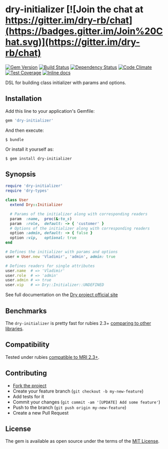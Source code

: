 # dry-initializer [![Join the chat at https://gitter.im/dry-rb/chat](https://badges.gitter.im/Join%20Chat.svg)](https://gitter.im/dry-rb/chat)

[![Gem Version](https://badge.fury.io/rb/dry-initializer.svg)][gem]
[![Build Status](https://travis-ci.org/dry-rb/dry-initializer.svg?branch=master)][travis]
[![Dependency Status](https://gemnasium.com/dry-rb/dry-initializer.svg)][gemnasium]
[![Code Climate](https://codeclimate.com/github/dry-rb/dry-initializer/badges/gpa.svg)][codeclimate]
[![Test Coverage](https://codeclimate.com/github/dry-rb/dry-initializer/badges/coverage.svg)][coveralls]
[![Inline docs](http://inch-ci.org/github/dry-rb/dry-initializer.svg?branch=master)][inchpages]

[gem]: https://rubygems.org/gems/dry-initializer
[travis]: https://travis-ci.org/dry-rb/dry-initializer
[gemnasium]: https://gemnasium.com/dry-rb/dry-initializer
[codeclimate]: https://codeclimate.com/github/dry-rb/dry-initializer
[coveralls]: https://coveralls.io/r/dry-rb/dry-initializer
[inchpages]: http://inch-ci.org/github/dry-rb/dry-initializer
[docs]: http://dry-rb.org/gems/dry-initializer/
[benchmarks]: https://github.com/dry-rb/dry-initializer/wiki
[license]: http://opensource.org/licenses/MIT

DSL for building class initializer with params and options.

## Installation

Add this line to your application's Gemfile:

```ruby
gem 'dry-initializer'
```

And then execute:

```shell
$ bundle
```

Or install it yourself as:

```shell
$ gem install dry-initializer
```

## Synopsis

```ruby
require 'dry-initializer'
require 'dry-types'

class User
  extend Dry::Initializer

  # Params of the initializer along with corresponding readers
  param  :name,  proc(&:to_s)
  param  :role,  default: -> { 'customer' }
  # Options of the initializer along with corresponding readers
  option :admin, default: -> { false }
  option :vip,   optional: true
end

# Defines the initializer with params and options
user = User.new 'Vladimir', 'admin', admin: true

# Defines readers for single attributes
user.name  # => 'Vladimir'
user.role  # => 'admin'
user.admin # => true
user.vip   # => Dry::Initializer::UNDEFINED
```

See full documentation on the [Dry project official site][docs]

## Benchmarks

The `dry-initializer` is pretty fast for rubies 2.3+ [comparing to other libraries][benchmarks].

## Compatibility

Tested under rubies [compatible to MRI 2.3+](.travis.yml).

## Contributing

* [Fork the project](https://github.com/dry-rb/dry-initializer)
* Create your feature branch (`git checkout -b my-new-feature`)
* Add tests for it
* Commit your changes (`git commit -am '[UPDATE] Add some feature'`)
* Push to the branch (`git push origin my-new-feature`)
* Create a new Pull Request

## License

The gem is available as open source under the terms of the [MIT License][license].


